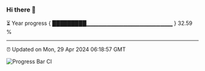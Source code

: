 ### Hi there 👋

⏳ Year progress { █████████▁▁▁▁▁▁▁▁▁▁▁▁▁▁▁▁▁▁▁▁▁ } 32.59 %

---

⏰ Updated on Mon, 29 Apr 2024 06:18:57 GMT

![Progress Bar CI](https://github.com/liununu/liununu/workflows/Progress%20Bar%20CI/badge.svg)
